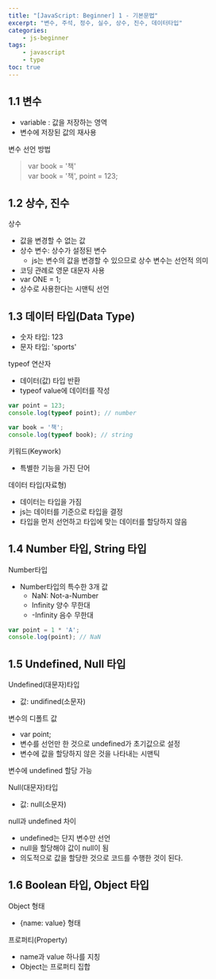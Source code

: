 ```yaml
--- 
title: "[JavaScript: Beginner] 1 - 기본문법" 
excerpt: "변수, 주석, 정수, 실수, 상수, 진수, 데이터타입"
categories: 
    - js-beginner
tags: 
    - javascript
    - type
toc: true
--- 
```

## 1.1 변수

- variable : 값을 저장하는 영역
- 변수에 저장된 값의 재사용

변수 선언 방법  
> var book = '책'  
> var book = '책', point = 123;  

## 1.2 상수, 진수

상수  
- 값을 변경할 수 없는 값
- 상수 변수: 상수가 설정된 변수
  - js는 변수의 값을 변경할 수 있으므로 상수 변수는 선언적 의미
- 코딩 관례로 영문 대문자 사용
- var ONE = 1;
- 상수로 사용한다는 시맨틱 선언

## 1.3 데이터 타입(Data Type)

- 숫자 타입: 123
- 문자 타입: 'sports'

typeof 연산자  
- 데이터(값) 타입 반환
- typeof value에 데이터를 작성

```javascript
var point = 123;
console.log(typeof point); // number

var book = '책';
console.log(typeof book); // string
```

키워드(Keywork)
- 특별한 기능을 가진 단어  

데이터 타입(자료형)  
- 데이터는 타입을 가짐
- js는 데이터를 기준으로 타입을 결정
- 타입을 먼저 선언하고 타입에 맞는 데이터를 할당하지 않음  

## 1.4 Number 타입, String 타입

Number타입  
- Number타입의 특수한 3개 값
  - NaN: Not-a-Number
  - Infinity 양수 무한대
  - -Infinity 음수 무한대

```javascript
var point = 1 * 'A';
console.log(point); // NaN
```

## 1.5 Undefined, Null 타입

Undefined(대문자)타입  
- 값: undifined(소문자)

변수의 디폴트 값  
- var point;
- 변수를 선언만 한 것으로 undefined가 초기값으로 설정
- 변수에 값을 할당하지 않은 것을 나타내는 시맨틱

변수에 undefined 할당 가능

Null(대문자)타입  
- 값: null(소문자)

null과 undefined 차이  
- undefined는 단지 변수만 선언
- null을 할당해야 값이 null이 됨
- 의도적으로 값을 할당한 것으로 코드를 수행한 것이 된다.

## 1.6 Boolean 타입, Object 타입

Object 형태  
- {name: value} 형태  

프로퍼티(Property)  
- name과 value 하나를 지칭 
- Object는 프로퍼티 집합  

